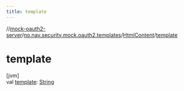 ```yaml
---
title: template
---
```

//[mock-oauth2-server](../../../index.html)/[no.nav.security.mock.oauth2.templates](../index.html)/[HtmlContent](index.html)/[template](template.html)



# template



[jvm]\
val [template](template.html): [String](https://kotlinlang.org/api/latest/jvm/stdlib/kotlin/-string/index.html)




